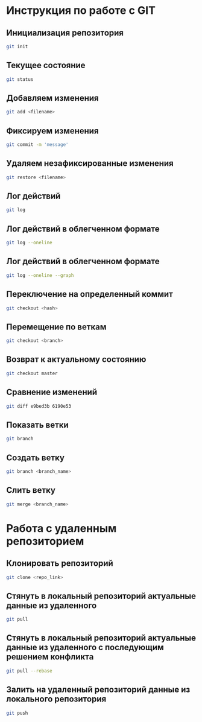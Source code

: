 # Инструкция по работе с GIT
## Инициализация репозитория
```sh
git init
```
## Текущее состояние
```sh
git status
```
## Добавляем изменения
```sh
git add <filename>
```
## Фиксируем изменения
```sh
git commit -m 'message'
```
## Удаляем незафиксированные изменения
```sh
git restore <filename>
```
## Лог действий
```sh
git log
```
## Лог действий в облегченном формате
```sh
git log --oneline
```
## Лог действий в облегченном формате
```sh
git log --oneline --graph
```
## Переключение на определенный коммит
```sh
git checkout <hash>
```
## Перемещение по веткам
```sh
git checkout <branch>
```
## Возврат к актуальному состоянию
```sh
git checkout master
```
## Сравнение изменений
```sh
git diff e9bed3b 6190e53
```
## Показать ветки
```sh
git branch
```
## Создать ветку
```sh
git branch <branch_name>
```
## Слить ветку
```sh
git merge <branch_name>
```


# Работа с удаленным репозиторием
## Клонировать репозиторий
```sh
git clone <repo_link>
```
## Стянуть в локальный репозиторий актуальные данные из удаленного
```sh
git pull
```
## Стянуть в локальный репозиторий актуальные данные из удаленного c последующим решением конфликта
```sh
git pull --rebase
```
## Залить на удаленный репозиторий данные из локального репозитория
```sh
git push
```